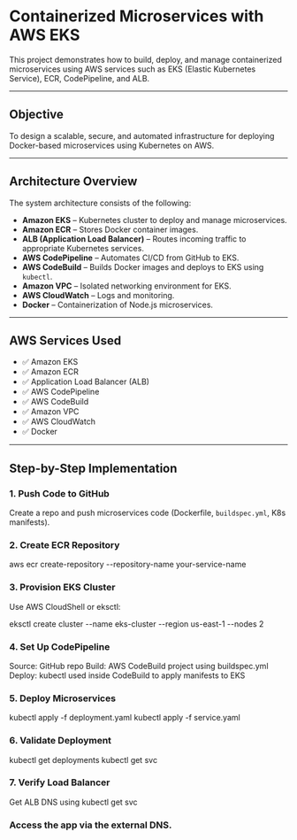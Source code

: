 #  Containerized Microservices with AWS EKS

This project demonstrates how to build, deploy, and manage containerized microservices using AWS services such as EKS (Elastic Kubernetes Service), ECR, CodePipeline, and ALB.


---

##  Objective

To design a scalable, secure, and automated infrastructure for deploying Docker-based microservices using Kubernetes on AWS.

---

##  Architecture Overview

The system architecture consists of the following:

- **Amazon EKS** – Kubernetes cluster to deploy and manage microservices.
- **Amazon ECR** – Stores Docker container images.
- **ALB (Application Load Balancer)** – Routes incoming traffic to appropriate Kubernetes services.
- **AWS CodePipeline** – Automates CI/CD from GitHub to EKS.
- **AWS CodeBuild** – Builds Docker images and deploys to EKS using `kubectl`.
- **Amazon VPC** – Isolated networking environment for EKS.
- **AWS CloudWatch** – Logs and monitoring.
- **Docker** – Containerization of Node.js microservices.

---

##  AWS Services Used

- ✅ Amazon EKS
- ✅ Amazon ECR
- ✅ Application Load Balancer (ALB)
- ✅ AWS CodePipeline
- ✅ AWS CodeBuild
- ✅ Amazon VPC
- ✅ AWS CloudWatch
- ✅ Docker

---

##  Step-by-Step Implementation

### 1.  Push Code to GitHub
Create a repo and push microservices code (Dockerfile, `buildspec.yml`, K8s manifests).

### 2.  Create ECR Repository

aws ecr create-repository --repository-name your-service-name

### 3. Provision EKS Cluster
Use AWS CloudShell or eksctl:

eksctl create cluster --name eks-cluster --region us-east-1 --nodes 2

### 4.  Set Up CodePipeline
Source: GitHub repo
Build: AWS CodeBuild project using buildspec.yml
Deploy: kubectl used inside CodeBuild to apply manifests to EKS

### 5. Deploy Microservices

kubectl apply -f deployment.yaml
kubectl apply -f service.yaml

### 6.  Validate Deployment
kubectl get deployments
kubectl get svc
### 7.  Verify Load Balancer
Get ALB DNS using 
kubectl get svc
### Access the app via the external DNS.


